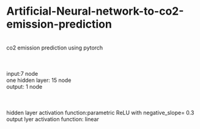 # Artificial-Neural-network-to-co2-emission-prediction
<br>co2 emission prediction using pytorch 
<br><br><br>
<br>input:7 node
<br>one hidden layer: 15 node
<br>output: 1 node
<br><br><br>
<br>hidden layer activation function:parametric ReLU with negative_slope= 0.3
<br>output lyer activation function: linear

